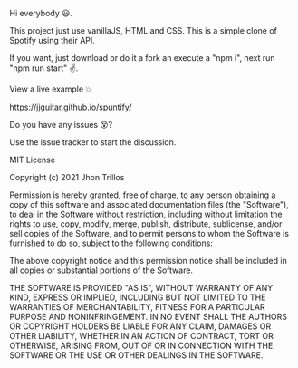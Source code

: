 Hi everybody :smiley:.

This project just use vanillaJS, HTML and CSS. This is a simple clone of Spotify using their API.

If you want, just download or do it a fork an execute a "npm i", next run "npm run start" :v:.

View a live example :boom:

https://jjguitar.github.io/spuntify/

Do you have any issues :dizzy_face:?

Use the issue tracker to start the discussion.

MIT License

Copyright (c) 2021 Jhon Trillos

Permission is hereby granted, free of charge, to any person obtaining a copy
of this software and associated documentation files (the "Software"), to deal
in the Software without restriction, including without limitation the rights
to use, copy, modify, merge, publish, distribute, sublicense, and/or sell
copies of the Software, and to permit persons to whom the Software is
furnished to do so, subject to the following conditions:

The above copyright notice and this permission notice shall be included in all
copies or substantial portions of the Software.

THE SOFTWARE IS PROVIDED "AS IS", WITHOUT WARRANTY OF ANY KIND, EXPRESS OR
IMPLIED, INCLUDING BUT NOT LIMITED TO THE WARRANTIES OF MERCHANTABILITY,
FITNESS FOR A PARTICULAR PURPOSE AND NONINFRINGEMENT. IN NO EVENT SHALL THE
AUTHORS OR COPYRIGHT HOLDERS BE LIABLE FOR ANY CLAIM, DAMAGES OR OTHER
LIABILITY, WHETHER IN AN ACTION OF CONTRACT, TORT OR OTHERWISE, ARISING FROM,
OUT OF OR IN CONNECTION WITH THE SOFTWARE OR THE USE OR OTHER DEALINGS IN THE
SOFTWARE.

